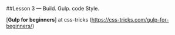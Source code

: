 ##Lesson 3 — Build. Gulp. code Style.

[**Gulp for beginners**] at css-tricks (https://css-tricks.com/gulp-for-beginners/)